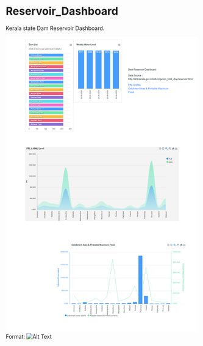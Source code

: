 # Reservoir_Dashboard
Kerala state Dam Reservoir Dashboard.


![GitHub Logo](/src/img/dashboard.png)
Format: ![Alt Text](url)
